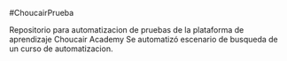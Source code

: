 #ChoucairPrueba

Repositorio para automatizacion de pruebas de la plataforma de aprendizaje Choucair Academy
Se automatizó escenario de busqueda de un curso de automatizacion.

